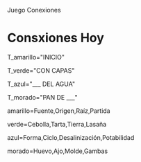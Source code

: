 Juego Conexiones
# Consxiones Hoy #

T_amarillo="INICIO"

T_verde="CON CAPAS"

T_azul="___ DEL AGUA"

T_morado="PAN DE ___"

amarillo=Fuente,Origen,Raíz,Partida

verde=Cebolla,Tarta,Tierra,Lasaña

azul=Forma,Ciclo,Desalinización,Potabilidad

morado=Huevo,Ajo,Molde,Gambas